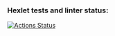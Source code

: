 ### Hexlet tests and linter status:
[![Actions Status](https://github.com/MaksDubina/frontend-project-lvl1/workflows/hexlet-check/badge.svg)](https://github.com/MaksDubina/frontend-project-lvl1/actions)